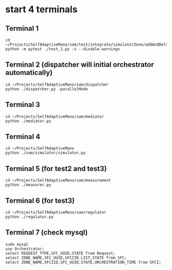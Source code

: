 # start 4 terminals
## Terminal 1
```
cd ~/Projects/SelfAdaptiveMano/sam/test/integrate/simulatorZone/addAndDelSFC
python -m pytest ./test_1.py -s --disable-warnings
```

## Terminal 2 (dispatcher will initial orchestrator automatically)
```
cd ~/Projects/SelfAdaptiveMano/sam/dispatcher
python ./dispatcher.py -parallelMode
```

## Terminal 3
```
cd ~/Projects/SelfAdaptiveMano/sam/mediator
python ./mediator.py
```

## Terminal 4
```
cd ~/Projects/SelfAdaptiveMano
python ./sam/simulator/simulator.py
```

## Terminal 5 (for test2 and test3)
```
cd ~/Projects/SelfAdaptiveMano/sam/measurement
python ./measurer.py
```

## Terminal 6 (for test3)
```
cd ~/Projects/SelfAdaptiveMano/sam/regulator
python ./regulator.py
```

## Terminal 7 (check mysql)
```
sudo mysql
use Orchestrator;
select REQUEST_TYPE,SFC_UUID,STATE from Request;
select ZONE_NAME,SFC_UUID,SFCIID_LIST,STATE from SFC;
select ZONE_NAME,SFCIID,SFC_UUID,STATE,ORCHESTRATION_TIME from SFCI;
```


